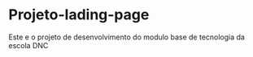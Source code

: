# Projeto-lading-page
Este e o projeto de desenvolvimento do modulo base de tecnologia da escola DNC
